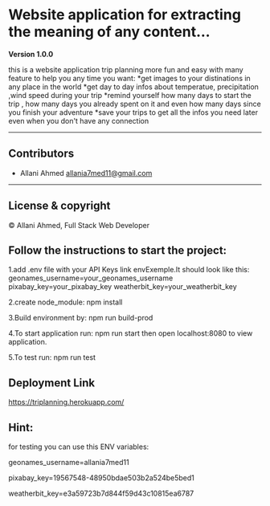 # Website application for extracting the meaning of any content...

**Version 1.0.0**

this is a website application  trip planning more fun and easy
with many feature to help you any time you want:
*get images to your distinations in any place in the world
*get day to day infos about temperatue, precipitation ,wind speed during your trip
*remind yourself how many days to start the trip , how many days you already spent on it and even how many days since you finish your adventure
*save your trips to get all the infos you need later even when you don't 
have any connection 


---

## Contributors
- Allani Ahmed <allania7med11@gmail.com>

---
## License & copyright
© Allani Ahmed, Full Stack Web Developer

## Follow the instructions to start the project:

1.add .env file with your API Keys link envExemple.It should look like this:
geonames_username=your_geonames_username
pixabay_key=your_pixabay_key
weatherbit_key=your_weatherbit_key

2.create node_module:
npm install 

3.Build environment by:
npm run build-prod

4.To start application run:
npm run start
then open localhost:8080 to view application.

5.To test run:
npm run test

## Deployment Link
https://triplanning.herokuapp.com/

## Hint:
for testing you can use this ENV variables:

geonames_username=allania7med11

pixabay_key=19567548-48950bdae503b2a524be5bed1

weatherbit_key=e3a59723b7d844f59d43c10815ea6787